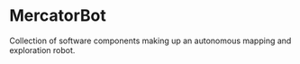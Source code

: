 # MercatorBot
Collection of software components making up an autonomous mapping and exploration robot.
